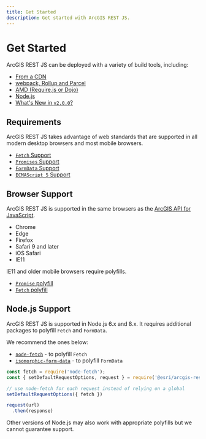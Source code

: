 ```yaml
---
title: Get Started
description: Get started with ArcGIS REST JS.
---
```


# Get Started

ArcGIS REST JS can be deployed with a variety of build tools, including:

* [From a CDN](./from-a-cdn/)
* [webpack, Rollup and Parcel](./bundlers/)
* [AMD (Require.js or Dojo)](./amd-requirejs-dojo/)
* [Node.js](./node/)
* [What's New in `v2.0.0`?](./whats-new-v2-0/)
## Requirements

ArcGIS REST JS takes advantage of web standards that are supported in all modern desktop browsers and most mobile browsers.

* [`Fetch` Support](https://caniuse.com/#feat=fetch)
* [`Promises` Support](https://caniuse.com/#feat=promises)
* [`FormData` Support](https://caniuse.com/#feat=xhr2)
* [`ECMAScript 5` Support](https://caniuse.com/#feat=es5)

## Browser Support

ArcGIS REST JS is supported in the same browsers as the [ArcGIS API for JavaScript](https://developers.arcgis.com/javascript/latest/guide/system-requirements/index.html#supported-browsers).

* Chrome
* Edge
* Firefox
* Safari 9 and later
* iOS Safari
* IE11

IE11 and older mobile browsers require polyfills.

* [`Promise` polyfill](https://github.com/stefanpenner/es6-promise)
* [`Fetch` polyfill](https://github.com/bitinn/node-fetch)

## Node.js Support

ArcGIS REST JS is supported in Node.js 6.x and 8.x. It requires additional packages to polyfill `Fetch` and `FormData`.

We recommend the ones below:

* [`node-fetch`](https://github.com/bitinn/node-fetch) - to polyfill `Fetch`
* [`isomorphic-form-data`](https://github.com/form-data/isomorphic-form-data) - to polyfill `FormData`

```js
const fetch = require('node-fetch');
const { setDefaultRequestOptions, request } = require('@esri/arcgis-rest-request');

// use node-fetch for each request instead of relying on a global
setDefaultRequestOptions({ fetch })

request(url)
  .then(response)
```
Other versions of Node.js may also work with appropriate polyfills but we cannot guarantee support.